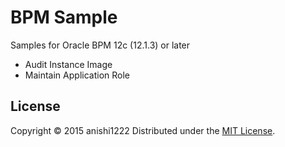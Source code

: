 # BPM Sample
Samples for Oracle BPM 12c (12.1.3) or later

* Audit Instance Image
* Maintain Application Role

License
----------
Copyright &copy; 2015 anishi1222
Distributed under the [MIT License][mit].  

[MIT]: http://www.opensource.org/licenses/mit-license.php
